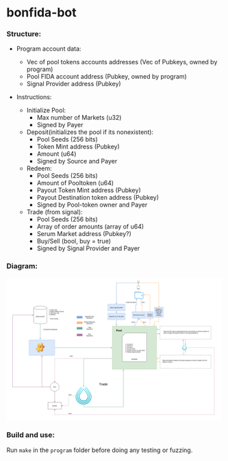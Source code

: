 # bonfida-bot

### Structure:

- Program account data:
    - Vec of pool tokens accounts addresses (Vec of Pubkeys, owned by program)
    - Pool FIDA account address (Pubkey, owned by program)
    - Signal Provider address (Pubkey)

- Instructions:
    - Initialize Pool:
        - Max number of Markets (u32)
        - Signed by Payer
    - Deposit(initializes the pool if its nonexistent):
        - Pool Seeds (256 bits)
        - Token Mint address (Pubkey)
        - Amount (u64)
        - Signed by Source and Payer
    - Redeem:
        - Pool Seeds (256 bits)
        - Amount of Pooltoken (u64)
        - Payout Token Mint address (Pubkey)
        - Payout Destination token address (Pubkey)
        - Signed by Pool-token owner and Payer
    - Trade (from signal):
        - Pool Seeds (256 bits)
        - Array of order amounts (array of u64)
        - Serum Market address (Pubkey?)
        - Buy/Sell (bool, buy = true)
        - Signed by Signal Provider and Payer

### Diagram:
![structure-diagram](assets/bonfida-bot.png)

### Build and use:

Run `make` in the `program` folder before doing any testing or fuzzing.
